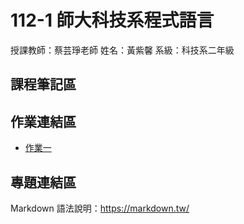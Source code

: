  # 112-1 師大科技系程式語言

授課教師：蔡芸琤老師
姓名：黃紫馨
系級：科技系二年級

## 課程筆記區

## 作業連結區
* [作業一](https://github.com/tzuhsin07/hsin/blob/main/hw1/.ipynb_checkpoints/covid_3Question.ipynb)
## 專題連結區
Markdown 語法說明：https://markdown.tw/
